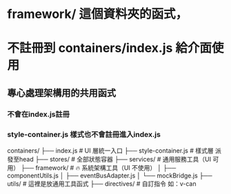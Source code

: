 # framework/ 這個資料夾的函式，
# 不註冊到 containers/index.js 給介面使用

## 專心處理架構用的共用函式
### 不會在index.js註冊
### style-container.js 樣式也不會註冊進入index.js


containers/
├── index.js               # UI 層統一入口
├── style-container.js     # 樣式層 派發至head
├── stores/                # 全部狀態容器
├── services/              # 通用服務工具（UI 可用）
├── framework/             # 🔥 系統架構工具（UI 不使用）
│   ├── componentUtils.js
│   ├── eventBusAdapter.js
│   └── mockBridge.js
├── utils/                 # 這裡是放通用工具函式
├── directives/            # 自訂指令 如：v-can


